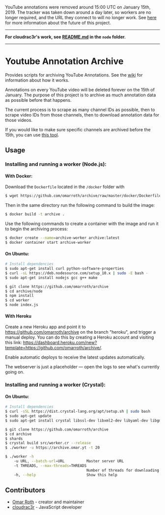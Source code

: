YouTube annotations were removed around 15:00 UTC on January 15th, 2019. The tracker was taken down around a day later, so workers are no longer required, and the URL they connect to will no longer work. See [here](https://www.reddit.com/r/DataHoarder/comments/aa6czg/youtube_annotation_archive/) for more information about the future of this project.

---

**For cloudrac3r's work, see [README.md](https://github.com/omarroth/archive/blob/master/node/README.md) in the `node` folder.**

---

# Youtube Annotation Archive

Provides scripts for archiving YouTube Annotations. See the [wiki](https://github.com/omarroth/archive/wiki) for information about how it works.

Annotations on every YouTube video will be deleted forever on the 15th of January. The purpose of this project is to archive as much annotation data as possible before that happens.

The current process is to scrape as many channel IDs as possible, then to scrape video IDs from those channels, then to download annotation data for those videos.

If you would like to make sure specific channels are archived before the 15th, you can use [this tool](https://cadence.moe/misc/archivesubmit).

## Usage

### Installing and running a worker (Node.js):

#### With Docker:

Download the `Dockerfile` located in the `/docker` folder with

```bash
$ wget https://github.com/omarroth/archive/raw/master/docker/Dockerfile
```

Then in the same directory run the following command to build the image:

```bash
$ docker build -t archive .
```

Use the following commands to create a container with the image and run it to begin the archiving process:

```bash
$ docker create --name=archive-worker archive:latest
$ docker container start archive-worker
```

#### On Ubuntu:

```bash
# Install dependencies
$ sudo apt-get install curl python-software-properties
$ curl -sL https://deb.nodesource.com/setup_10.x | sudo -E bash -
$ sudo apt-get install nodejs gcc g++ make

$ git clone https://github.com/omarroth/archive
$ cd archive/node
$ npm install
$ cd worker
$ node index.js
```

#### With Heroku

Create a new Heroku app and point it to https://github.com/omarroth/archive on the branch "heroku", and trigger a manual deploy. You can do this by creating a Heroku account and visiting this link: https://dashboard.heroku.com/new?template=https://github.com/omarroth/archive/.

Enable automatic deploys to receive the latest updates automatically.

The webserver is just a placeholder — open the logs to see what's currently going on.

### Installing and running a worker (Crystal):

#### On Ubuntu:

```bash
# Install dependencies
$ curl -sSL https://dist.crystal-lang.org/apt/setup.sh | sudo bash
$ sudo apt-get update
$ sudo apt-get install crystal libssl-dev libxml2-dev libyaml-dev libgmp-dev libreadline-dev librsvg2-dev

$ git clone https://github.com/omarroth/archive
$ cd archive
$ shards
$ crystal build src/worker.cr --release
$ ./worker -u https://archive.omar.yt -t 20
```

```bash
$ ./worker -h
    -u URL, --batch-url=URL          Master server URL
    -t THREADS, --max-threads=THREADS
                                     Number of threads for downloading annotations
    -h, --help                       Show this help
```

## Contributors

- [Omar Roth](https://github.com/omarroth) - creator and maintainer
- [cloudrac3r](https://github.com/cloudrac3r) - JavaScript developer
